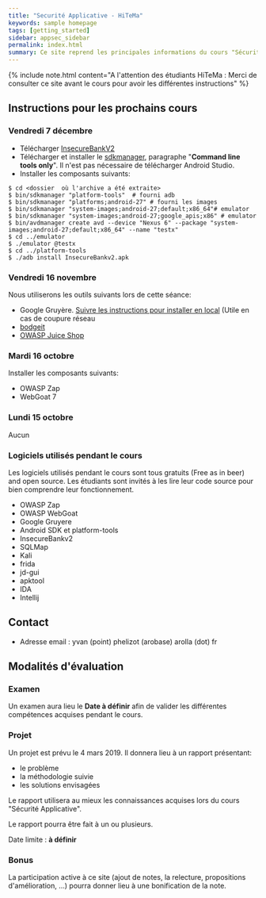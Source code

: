 ```yaml
---
title: "Securité Applicative - HiTeMa"
keywords: sample homepage
tags: [getting_started]
sidebar: appsec_sidebar
permalink: index.html
summary: Ce site reprend les principales informations du cours "Sécurité Applicative" à HiTeMa ainsi que les instructions pour les cours
---
```


{% include note.html content="A l'attention des étudiants HiTeMa : Merci de consulter ce site avant le cours pour avoir les différentes instructions" %}

## Instructions pour les prochains cours

### Vendredi 7 décembre

 - Télécharger [InsecureBankV2](https://github.com/dineshshetty/Android-InsecureBankv2/archive/master.zip)
 - Télécharger et installer le [sdkmanager](https://developer.android.com/studio/), paragraphe "**Command line tools only**". Il n'est pas nécessaire de télécharger Android Studio.
 - Installer les composants suivants:

```
$ cd <dossier  où l'archive a été extraite>
$ bin/sdkmanager "platform-tools"  # fourni adb
$ bin/sdkmanager "platforms;android-27" # fourni les images
$ bin/sdkmanager "system-images;android-27;default;x86_64"# emulator
$ bin/sdkmanager "system-images;android-27;google_apis;x86" # emulator
$ bin/avdmanager create avd --device "Nexus 6" --package "system-images;android-27;default;x86_64" --name "testx"
$ cd ../emulator
$ ./emulator @testx
$ cd ../platform-tools
$ ./adb install InsecureBankv2.apk
```

### Vendredi 16 novembre

Nous utiliserons les outils suivants lors de cette séance:

 - Google Gruyère. [Suivre les instructions pour installer en local](https://google-gruyere.appspot.com/part1) (Utile en cas de coupure réseau
 - [bodgeit](https://github.com/psiinon/bodgeit)
 - [OWASP Juice Shop](https://www.owasp.org/index.php/OWASP_Juice_Shop_Project)

### Mardi 16 octobre

Installer les composants suivants:

 - OWASP Zap
 - WebGoat 7

### Lundi 15 octobre

Aucun

### Logiciels utilisés pendant le cours

Les logiciels utilisés pendant le cours sont tous gratuits (Free as in beer) and open source.
Les étudiants sont invités à les lire leur code source pour bien comprendre leur fonctionnement.

 - OWASP Zap
 - OWASP WebGoat
 - Google Gruyere
 - Android SDK et platform-tools
 - InsecureBankv2
 - SQLMap
 - Kali
 - frida
 - jd-gui
 - apktool
 - IDA
 - Intellij

## Contact

 - Adresse email : yvan (point) phelizot (arobase) arolla (dot) fr

## Modalités d'évaluation

### Examen

Un examen aura lieu le **Date à définir** afin de valider les différentes compétences acquises pendant
le cours.

### Projet

Un projet est prévu le 4 mars 2019. Il donnera lieu à un rapport présentant:

 - le problème
 - la méthodologie suivie
 - les solutions envisagées

Le rapport utilisera au mieux les connaissances acquises lors du cours "Sécurité Applicative".

Le rapport pourra être fait à un ou plusieurs.

Date limite : **à définir**

### Bonus

La participation active à ce site (ajout de notes, la relecture, propositions d'amélioration, ...)
pourra donner lieu à une bonification de la note.

